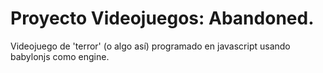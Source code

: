 # Proyecto Videojuegos: Abandoned.
Videojuego de 'terror' (o algo así) programado en javascript usando babylonjs como engine.


